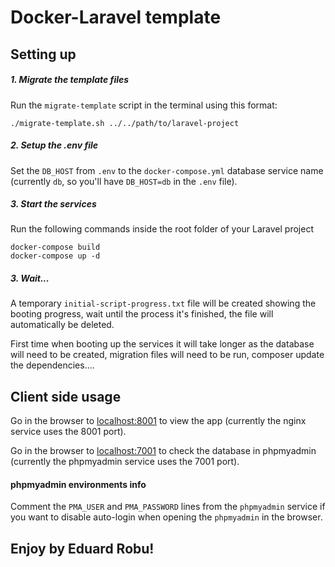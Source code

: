 # Docker-Laravel template


## Setting up

##### 1. Migrate the template files
Run the ```migrate-template``` script in the terminal using this format:

```./migrate-template.sh ../../path/to/laravel-project```
##### 2. Setup the .env file
Set the ```DB_HOST``` from ```.env``` to the ```docker-compose.yml``` database service name (currently ```db```, so you'll have ```DB_HOST=db``` in the ```.env``` file).

##### 3. Start the services
Run the following commands inside the root folder of your Laravel project

```
docker-compose build
docker-compose up -d
```

##### 3. Wait...
A temporary ```initial-script-progress.txt``` file will be created showing the booting progress, wait until the process it's finished, the file will automatically be deleted. 

First time when booting up the services it will take longer as the database will need to be created, migration files will need to be run, composer update the dependencies....

## Client side usage
Go in the browser to [localhost:8001](http://localhost:8001) to view the app (currently the nginx service uses the 8001 port).

Go in the browser to [localhost:7001](http://localhost:7001) to check the database in phpmyadmin (currently the phpmyadmin service uses the 7001 port).

#### phpmyadmin environments info

Comment the ```PMA_USER``` and ```PMA_PASSWORD``` lines from the ```phpmyadmin``` service if you want to disable auto-login when opening the ```phpmyadmin``` in the browser.

## Enjoy by Eduard Robu!
